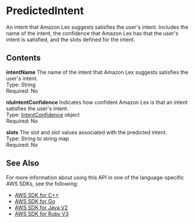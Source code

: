 # PredictedIntent<a name="API_runtime_PredictedIntent"></a>

An intent that Amazon Lex suggests satisfies the user's intent\. Includes the name of the intent, the confidence that Amazon Lex has that the user's intent is satisfied, and the slots defined for the intent\.

## Contents<a name="API_runtime_PredictedIntent_Contents"></a>

 **intentName**   <a name="lex-Type-runtime_PredictedIntent-intentName"></a>
The name of the intent that Amazon Lex suggests satisfies the user's intent\.  
Type: String  
Required: No

 **nluIntentConfidence**   <a name="lex-Type-runtime_PredictedIntent-nluIntentConfidence"></a>
Indicates how confident Amazon Lex is that an intent satisfies the user's intent\.  
Type: [IntentConfidence](API_runtime_IntentConfidence.md) object  
Required: No

 **slots**   <a name="lex-Type-runtime_PredictedIntent-slots"></a>
The slot and slot values associated with the predicted intent\.  
Type: String to string map  
Required: No

## See Also<a name="API_runtime_PredictedIntent_SeeAlso"></a>

For more information about using this API in one of the language\-specific AWS SDKs, see the following:
+  [ AWS SDK for C\+\+](https://docs.aws.amazon.com/goto/SdkForCpp/runtime.lex-2016-11-28/PredictedIntent) 
+  [ AWS SDK for Go](https://docs.aws.amazon.com/goto/SdkForGoV1/runtime.lex-2016-11-28/PredictedIntent) 
+  [ AWS SDK for Java V2](https://docs.aws.amazon.com/goto/SdkForJavaV2/runtime.lex-2016-11-28/PredictedIntent) 
+  [ AWS SDK for Ruby V3](https://docs.aws.amazon.com/goto/SdkForRubyV3/runtime.lex-2016-11-28/PredictedIntent) 